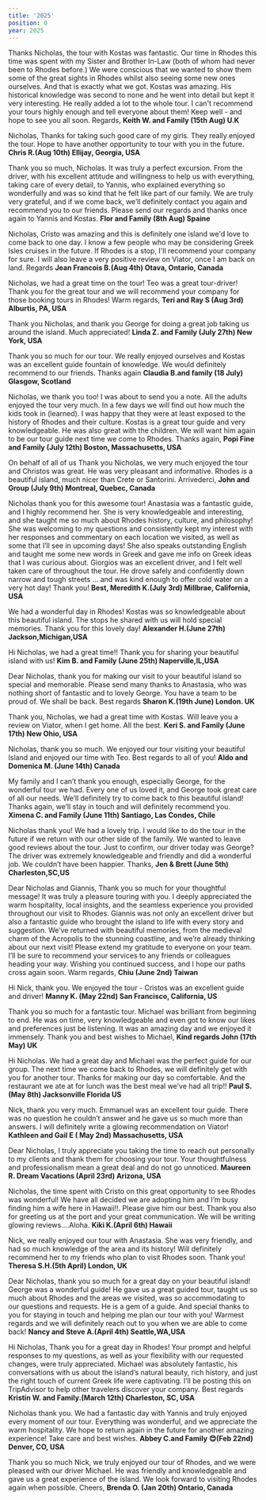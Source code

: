 ```yaml
---
title: '2025'
position: 0
year: 2025
---
```


Thanks Nicholas, the tour with Kostas was fantastic. Our time in Rhodes this time was spent with my Sister and Brother In-Law (both of whom had never been to Rhodes before.) We were conscious that we wanted to show them some of the great sights in Rhodes whilst also seeing some new ones ourselves. And that is exactly what we got. Kostas was amazing. His historical knowledge was second to none and he went into detail but kept it very interesting. He really added a lot to the whole tour.  I can't recommend your tours highly enough and tell everyone about them! Keep well - and hope to see you all soon. Regards, **Keith W. and Family (15th Aug) U.K**

Nicholas, Thanks for taking such good care of my girls.  They really enjoyed the tour.  Hope to have another opportunity to tour with you in the future.  **Chris R.(Aug 10th)  Ellijay, Georgia, USA** 

Thank you so much, Nicholas. It was truly a perfect excursion. From the driver, with his excellent attitude and willingness to help us with everything, taking care of every detail, to Yannis, who explained everything so wonderfully and was so kind that he felt like part of our family. We are truly very grateful, and if we come back, we’ll definitely contact you again and recommend you to our friends. Please send our regards and thanks once again to Yannis and Kostas. **Flor and Family (8th Aug) Spaine**

Nicholas, Cristo was amazing and this is definitely one island we'd love to come back to one day. I know a few people who may be considering Greek Isles cruises in the future. If Rhodes is a stop, I'll recommend your company for sure. I will also leave a very positive review on Viator, once I am back on land. Regards **Jean Francois B.(Aug 4th) Otava, Ontario, Canada**  

Nicholas, we had a great time on the tour! Teo was a great tour-driver! Thank you for the great tour and we will recommend your company for those booking tours in Rhodes! Warm regards, **Teri and Ray S (Aug 3rd) Alburtis, PA, USA**

Thank you Nicholas, and thank you George for doing a great job taking us around the island. Much appreciated! **Linda Z. and Family (July 27th) New York, USA**

Thank you so much for our tour. We really enjoyed ourselves and Kostas was an excellent guide fountain of knowledge. We would definitely recommend to our friends.  Thanks again
**Claudia B.and family (18 July) Glasgow, Scotland**

Nicholas, we thank you too! I was about to send you a note. All the adults enjoyed the tour very much. In a few days we will find out how much the kids took in (learned). I was happy that they were at least exposed to the history of Rhodes and their culture.  Kostas is a great tour guide and very knowledgeable. He was also great with the children. We will want him again to be our tour guide next time we come to Rhodes. Thanks again, **Popi Fine and Family (July 12th) Boston, Massachusetts, USA**

On behalf of all of us Thank you Nicholas, we very much enjoyed the tour and Christos was great. He was very pleasant and informative. Rhodes is a beautiful island, much nicer than Crete or Santorini. Arrivederci, **John and Group (July 9th) Montreal, Quebec, Canada**

Nicholas thank you for this awesome tour! Anastasia was a fantastic guide, and I highly recommend her. She is very knowledgeable and interesting, and she taught me so much about Rhodes history, culture, and philosophy! She was welcoming to my questions and consistently kept my interest with her responses and commentary on each location we visited, as well as some that I’ll see in upcoming days! She also speaks outstanding English and taught me some new words in Greek and gave me info on Greek ideas that I was curious about. 
Giorgios was an excellent driver, and I felt well taken care of throughout the tour. He drove safely and confidently down narrow and tough streets … and was kind enough to offer cold water on a very hot day!  Thank you! **Best, Meredith K.(July 3rd)  Millbrae, California, USA**

We had a wonderful day in Rhodes! Kostas was so knowledgeable about this beautiful island. The stops he shared with us will hold special memories. Thank you for this lovely day! **Alexander H.(June 27th) Jackson,Michigan,USA**

Hi Nicholas, we had a great time!! Thank you for sharing your beautiful island with us! **Kim B. and Family (June 25th) Naperville,IL,USA**

Dear Nicholas, thank you for making our visit to your beautiful island so special and memorable. Please send many thanks to Anastasia, who was nothing short of fantastic and to lovely George.  You have a team to be proud of. We shall be back.  Best regards **Sharon K.(19th June) London. UK**

Thank you, Nicholas, we had a great time with Kostas.  Will leave you a review on Viator, when I get home.  All the best. **Keri S. and Family (June 17th) New Ohio, USA**

Nicholas, thank you so much. We enjoyed our tour visiting your beautiful Island and enjoyed our time with Teo. Best regards to all of you! **Aldo and Domenica M. (June 14th) Canada**

My family and I can’t thank you enough, especially George, for the wonderful tour we had. Every one of us loved it, and George took great care of all our needs. We’ll definitely try to come back to this beautiful island! Thanks again, we’ll stay in touch and will definitely recommend you.  **Ximena C. and Family (June 11th) Santiago, Las Condes, Chile**

Nicholas thank you! We had a lovely trip. I would like to do the tour in the future if we return with our other side of the family. We wanted to leave good reviews about the tour. Just to confirm, our driver today was George? The driver was extremely knowledgeable and friendly and did a wonderful job. We couldn’t have been happier. Thanks, **Jen & Brett (June 5th) Charleston,SC,US**

Dear Nicholas and Giannis, Thank you so much for your thoughtful message! It was truly a pleasure touring with you. I deeply appreciated the warm hospitality, local insights, and the seamless experience you provided throughout our visit to Rhodes.  Giannis was not only an excellent driver but also a fantastic guide who brought the island to life with every story and suggestion. We’ve returned with beautiful memories, from the medieval charm of the Acropolis to the stunning coastline, and we’re already thinking about our next visit!  Please extend my gratitude to everyone on your team. I’ll be sure to recommend your services to any friends or colleagues heading your way. Wishing you continued success, and I hope our paths cross again soon. Warm regards, **Chiu (June 2nd) Taiwan**

Hi Nick, thank you. We enjoyed the tour - Cristos was an excellent guide and driver! **Manny K. (May 22nd) San Francisco, California, US**

Thank you so much for a fantastic tour. Michael was brilliant from beginning to end. He was on time, very knowledgeable and even got to know our likes and preferences just be listening. It was an amazing day and we enjoyed it immensely. Thank you and best wishes to Michael, **Kind regards John (17th May) UK**

Hi Nicholas. We had a great day and Michael was the perfect guide for our group. The next time we come back to Rhodes, we will definitely get with you for another tour. Thanks for making our day so comfortable. And the restaurant we ate at for lunch was the best meal we’ve had all trip!! **Paul S. (May 8th) Jacksonville Florida US**

Nick, thank you very much. Emmanuel was an excellent tour guide. There was no question he couldn’t answer and he gave us so much more than answers. I will definitely write a glowing recommendation on Viator! **Kathleen and Gail E (    May 2nd) Massachusetts, USA**

Dear Nicholas, I truly appreciate you taking the time to reach out personally to my clients and thank them for choosing your tour. Your thoughtfulness and professionalism mean a great deal and do not go unnoticed. **Maureen R. Dream Vacations (April 23rd) Arizona, USA**

Nicholas, the time spent with Cristo on this great opportunity to see Rhodes was wonderful! We have all decided we are adopting him and I’m busy finding him a wife here in Hawaii!!.  Please give him our best. Thank you also for greeting us at the port and your great communication.  We will be writing glowing reviews….Aloha. **Kiki K.(April 6th) Hawaii** 

Nick, we really enjoyed our tour with Anastasia. She was very friendly, and had so much knowledge of the area and its history!  Will definitely recommend her to my friends who plan to visit Rhodes soon.  Thank you!  **Theresa S.H.(5th April) London, UK** 

Dear Nicholas, thank you so much for a great day on your beautiful island! George was a wonderful guide! He gave us a great guided tour, taught us so much about Rhodes and the areas we visited, was so accommodating to our questions and requests. He is a gem of a guide. And special thanks to you for staying in touch and helping me plan our tour with you! Warmest regards and we will definitely reach out to you when we are able to come back!  **Nancy and Steve A.(April 4th) Seattle,WA,USA**

Hi Nicholas, Thank you for a great day in Rhodes! Your prompt and helpful responses to my questions, as well as your flexibility with our requested changes, were truly appreciated. Michael was absolutely fantastic, his conversations with us about the island’s natural beauty, rich history, and just the right touch of current Greek life were captivating. I’ll be posting this on TripAdvisor to help other travelers discover your company. Best regards **Kristin W. and Family.(March 12th) Charleston, SC, USA**  

Nicholas thank you. We had a fantastic day with Yannis and truly enjoyed every moment of our tour. Everything was wonderful, and we appreciate the warm hospitality. We hope to return again in the future for another amazing experience! Take care and best wishes. **Abbey C.and Family 😊(Feb 22nd) Denver, CO, USA**

Thank you so much Nick, we truly enjoyed our tour of Rhodes, and we were pleased with our driver Michael. He was friendly and knowledgeable and gave us a great experience of the island. We look forward to visiting Rhodes again when possible. Cheers, **Brenda O. (Jan 20th) Ontario, Canada**